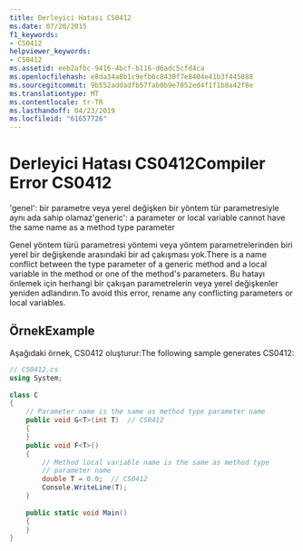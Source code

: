 ```yaml
---
title: Derleyici Hatası CS0412
ms.date: 07/20/2015
f1_keywords:
- CS0412
helpviewer_keywords:
- CS0412
ms.assetid: eeb2afbc-9416-4bcf-b116-d6adc5cfd4ca
ms.openlocfilehash: e8da34a8b1c9efb6c8430f7e8404e41b3f445888
ms.sourcegitcommit: 9b552addadfb57fab0b9e7852ed4f1f1b8a42f8e
ms.translationtype: MT
ms.contentlocale: tr-TR
ms.lasthandoff: 04/23/2019
ms.locfileid: "61657726"
---
```

# <a name="compiler-error-cs0412"></a><span data-ttu-id="bcdc8-102">Derleyici Hatası CS0412</span><span class="sxs-lookup"><span data-stu-id="bcdc8-102">Compiler Error CS0412</span></span>
<span data-ttu-id="bcdc8-103">'genel': bir parametre veya yerel değişken bir yöntem tür parametresiyle aynı ada sahip olamaz</span><span class="sxs-lookup"><span data-stu-id="bcdc8-103">'generic': a parameter or local variable cannot have the same name as a method type parameter</span></span>  
  
 <span data-ttu-id="bcdc8-104">Genel yöntem türü parametresi yöntemi veya yöntem parametrelerinden biri yerel bir değişkende arasındaki bir ad çakışması yok.</span><span class="sxs-lookup"><span data-stu-id="bcdc8-104">There is a name conflict between the type parameter of a generic method and a local variable in the method or one of the method's parameters.</span></span> <span data-ttu-id="bcdc8-105">Bu hatayı önlemek için herhangi bir çakışan parametrelerin veya yerel değişkenler yeniden adlandırın.</span><span class="sxs-lookup"><span data-stu-id="bcdc8-105">To avoid this error, rename any conflicting parameters or local variables.</span></span>  
  
## <a name="example"></a><span data-ttu-id="bcdc8-106">Örnek</span><span class="sxs-lookup"><span data-stu-id="bcdc8-106">Example</span></span>  
 <span data-ttu-id="bcdc8-107">Aşağıdaki örnek, CS0412 oluşturur:</span><span class="sxs-lookup"><span data-stu-id="bcdc8-107">The following sample generates CS0412:</span></span>  
  
```csharp  
// CS0412.cs  
using System;  
  
class C  
{  
    // Parameter name is the same as method type parameter name  
    public void G<T>(int T)  // CS0412  
    {  
    }  
    public void F<T>()  
    {  
        // Method local variable name is the same as method type  
        // parameter name  
        double T = 0.0;  // CS0412  
        Console.WriteLine(T);  
    }  
  
    public static void Main()  
    {  
    }  
}  
```
